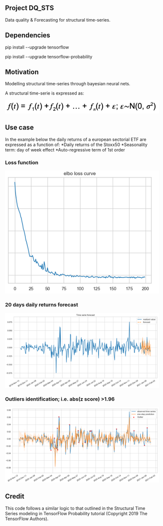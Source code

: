 ## Project DQ_STS
Data quality &amp; Forecasting for structural time-series.

## Dependencies
pip install --upgrade tensorflow

pip install --upgrade tensorflow-probability

## Motivation
Modelling structural time-series through bayesian neural nets.

A structural time-serie is expressed as:

![](images/STSformula.PNG)


## Use case
In the example below the daily returns of a european sectorial ETF are expressed as a function of:
*Daily returns of the Stoxx50
*Seasonality term: day of week effect
*Auto-regressive term of 1st order

### Loss function
![](images/elbo.PNG)

### 20 days daily returns forecast
![](images/forecast.PNG)

### Outliers identification; i.e. abs(z score) >1.96
![](images/outliers.PNG)

## Credit
This code follows a similar logic to that outlined in the Structural Time Series modeling in TensorFlow Probability tutorial (Copyright 2019 The TensorFlow Authors).
